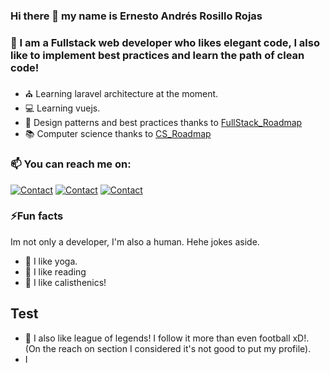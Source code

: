 ### Hi there 👋 my name is Ernesto Andrés Rosillo Rojas

### 🌱 I am a Fullstack web developer who likes elegant code, I also like to implement best practices and learn the path of clean code!

- ⛪ Learning laravel architecture at the moment.
- 💻 Learning vuejs.
- 📝 Design patterns and best practices thanks to [FullStack_Roadmap](https://roadmap.sh/full-stack) 
- 📚 Computer science thanks to [CS_Roadmap](https://roadmap.sh/computer-science)


### 📫 You can reach me on:
[![Contact](https://skillicons.dev/icons?i=linkedin)](https://www.linkedin.com/in/ernesto-andres-rosillo/)
[![Contact](https://skillicons.dev/icons?i=github)](https://github.com/andresito1969)
[![Contact](https://skillicons.dev/icons?i=gmail)](mailto:ernestoandresrosillo@gmail.com)

<!--### Skills achieved-->

### ⚡Fun facts
Im not only a developer, I'm also a human. Hehe jokes aside.
- 🧘 I like yoga.
- 📖 I like reading
- 🤸 I like calisthenics!
## Test
- 👾 I also like league of legends! I follow it more than even football xD!. (On the reach on section I considered it's not good to put my profile).
- I 

<!--
**andresito1969/andresito1969** is a ✨ _special_ ✨ repository because its `README.md` (this file) appears on your GitHub profile.

Here are some ideas to get you started:

- 🔭 I’m currently working on ...
- 🌱 I’m currently learning ...
- 👯 I’m looking to collaborate on ...
- 🤔 I’m looking for help with ...
- 💬 Ask me about ...
- 📫 How to reach me: ...
- 😄 Pronouns: ...
- ⚡ Fun fact: ...
-->
